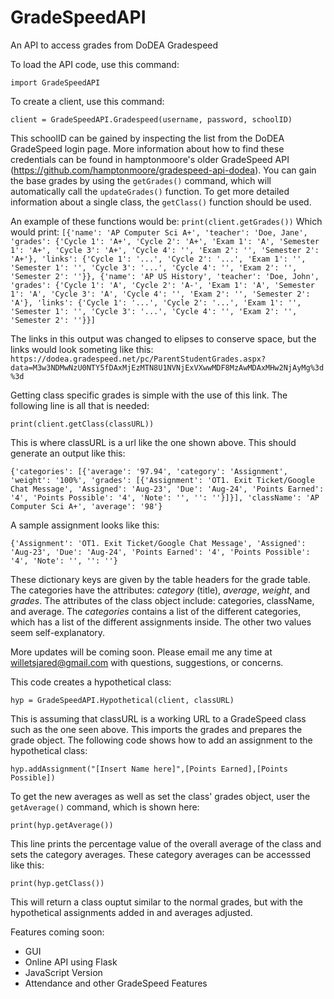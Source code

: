 # GradeSpeedAPI
 An API to access grades from DoDEA Gradespeed

To load the API code, use this command:

`import GradeSpeedAPI`

To create a client, use this command:

`client = GradeSpeedAPI.Gradespeed(username, password, schoolID)`

This schoolID can be gained by inspecting the list from the DoDEA GradeSpeed login page. More information about how to find these credentials can be found in hamptonmoore's older GradeSpeed API (https://github.com/hamptonmoore/gradespeed-api-dodea). You can gain the base grades by using the `getGrades()` command, which will automatically call the `updateGrades()` function. To get more detailed information about a single class, the `getClass()` function should be used.

An example of these functions would be:
`print(client.getGrades())`
Which would print:
`[{'name': 'AP Computer Sci A+', 'teacher': 'Doe, Jane', 'grades': {'Cycle 1': 'A+', 'Cycle 2': 'A+', 'Exam 1': 'A', 'Semester 1': 'A+', 'Cycle 3': 'A+', 'Cycle 4': '', 'Exam 2': '', 'Semester 2': 'A+'}, 'links': {'Cycle 1': '...', 'Cycle 2': '...', 'Exam 1': '', 'Semester 1': '', 'Cycle 3': '...', 'Cycle 4': '', 'Exam 2': '', 'Semester 2': ''}}, {'name': 'AP US History', 'teacher': 'Doe, John', 'grades': {'Cycle 1': 'A', 'Cycle 2': 'A-', 'Exam 1': 'A', 'Semester 1': 'A', 'Cycle 3': 'A', 'Cycle 4': '', 'Exam 2': '', 'Semester 2': 'A'}, 'links': {'Cycle 1': '...', 'Cycle 2': '...', 'Exam 1': '', 'Semester 1': '', 'Cycle 3': '...', 'Cycle 4': '', 'Exam 2': '', 'Semester 2': ''}}]`

The links in this output was changed to elipses to conserve space, but the links would look someting like this: `https://dodea.gradespeed.net/pc/ParentStudentGrades.aspx?data=M3w3NDMwNzU0NTY5fDAxMjEzMTN8U1NVNjExVXwwMDF8MzAwMDAxMHw2NjAyMg%3d%3d`

Getting class specific grades is simple with the use of this link. The following line is all that is needed:

`print(client.getClass(classURL))` 

This is where classURL is a url like the one shown above. This should generate an output like this:

`{'categories': [{'average': '97.94', 'category': 'Assignment', 'weight': '100%', 'grades': [{'Assignment': 'OT1. Exit Ticket/Google Chat Message', 'Assigned': 'Aug-23', 'Due': 'Aug-24', 'Points Earned': '4', 'Points Possible': '4', 'Note': '', '': ''}]}], 'className': 'AP Computer Sci A+', 'average': '98'}`

A sample assignment looks like this: 

`{'Assignment': 'OT1. Exit Ticket/Google Chat Message', 'Assigned': 'Aug-23', 'Due': 'Aug-24', 'Points Earned': '4', 'Points Possible': '4', 'Note': '', '': ''}`

These dictionary keys are given by the table headers for the grade table. The categories have the attributes: *category* (title), *average*, *weight*, and *grades*. The attributes of the class object include: categories, className, and average. The *categories* contains a list of the different categories, which has a list of the different assignments inside. The other two values seem self-explanatory.

More updates will be coming soon. Please email me any time at willetsjared@gmail.com with questions, suggestions, or concerns.

This code creates a hypothetical class:

`hyp = GradeSpeedAPI.Hypothetical(client, classURL)`

This is assuming that classURL is a working URL to a GradeSpeed class such as the one seen above. This imports the grades and prepares the grade object. The following code shows how to add an assignment to the hypothetical class:

`hyp.addAssignment("[Insert Name here]",[Points Earned],[Points Possible])`

To get the new averages as well as set the class' grades object, user the `getAverage()` command, which is shown here:

`print(hyp.getAverage())`

This line prints the percentage value of the overall average of the class and sets the category averages. These category averages can be accesssed like this:

`print(hyp.getClass())`

This will return a class ouptut similar to the normal grades, but with the hypothetical assignments added in and averages adjusted.

Features coming soon:

- GUI
- Online API using Flask
- JavaScript Version
- Attendance and other GradeSpeed Features

